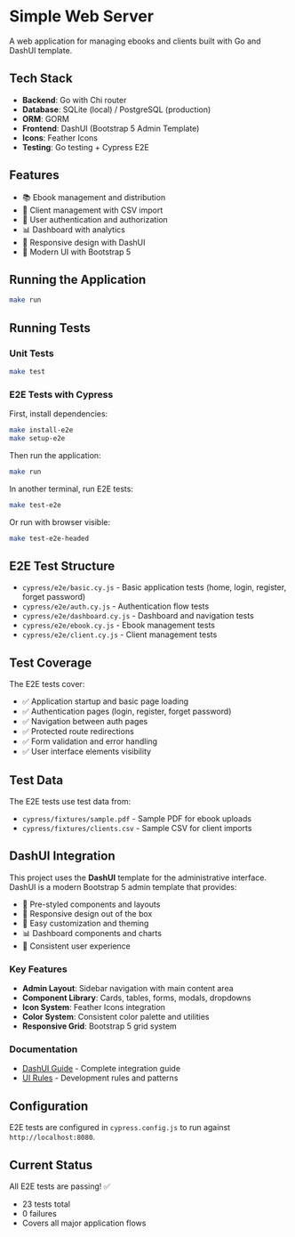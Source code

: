 # Simple Web Server

A web application for managing ebooks and clients built with Go and DashUI template.

## Tech Stack

- **Backend**: Go with Chi router
- **Database**: SQLite (local) / PostgreSQL (production)
- **ORM**: GORM
- **Frontend**: DashUI (Bootstrap 5 Admin Template)
- **Icons**: Feather Icons
- **Testing**: Go testing + Cypress E2E

## Features

- 📚 Ebook management and distribution
- 👥 Client management with CSV import
- 🔐 User authentication and authorization
- 📊 Dashboard with analytics
- 📱 Responsive design with DashUI
- 🎨 Modern UI with Bootstrap 5

## Running the Application

```bash
make run
```

## Running Tests

### Unit Tests
```bash
make test
```

### E2E Tests with Cypress

First, install dependencies:
```bash
make install-e2e
make setup-e2e
```

Then run the application:
```bash
make run
```

In another terminal, run E2E tests:
```bash
make test-e2e
```

Or run with browser visible:
```bash
make test-e2e-headed
```

## E2E Test Structure

- `cypress/e2e/basic.cy.js` - Basic application tests (home, login, register, forget password)
- `cypress/e2e/auth.cy.js` - Authentication flow tests
- `cypress/e2e/dashboard.cy.js` - Dashboard and navigation tests
- `cypress/e2e/ebook.cy.js` - Ebook management tests
- `cypress/e2e/client.cy.js` - Client management tests

## Test Coverage

The E2E tests cover:
- ✅ Application startup and basic page loading
- ✅ Authentication pages (login, register, forget password)
- ✅ Navigation between auth pages
- ✅ Protected route redirections
- ✅ Form validation and error handling
- ✅ User interface elements visibility

## Test Data

The E2E tests use test data from:
- `cypress/fixtures/sample.pdf` - Sample PDF for ebook uploads
- `cypress/fixtures/clients.csv` - Sample CSV for client imports

## DashUI Integration

This project uses the **DashUI** template for the administrative interface. DashUI is a modern Bootstrap 5 admin template that provides:

- 🎨 Pre-styled components and layouts
- 📱 Responsive design out of the box
- 🔧 Easy customization and theming
- 📊 Dashboard components and charts
- 🎯 Consistent user experience

### Key Features
- **Admin Layout**: Sidebar navigation with main content area
- **Component Library**: Cards, tables, forms, modals, dropdowns
- **Icon System**: Feather Icons integration
- **Color System**: Consistent color palette and utilities
- **Responsive Grid**: Bootstrap 5 grid system

### Documentation
- [DashUI Guide](./docs/DASHUI_GUIDE.md) - Complete integration guide
- [UI Rules](./.cursor/rules/html-rule.mdc) - Development rules and patterns

## Configuration

E2E tests are configured in `cypress.config.js` to run against `http://localhost:8080`.

## Current Status

All E2E tests are passing! ✅
- 23 tests total
- 0 failures
- Covers all major application flows
